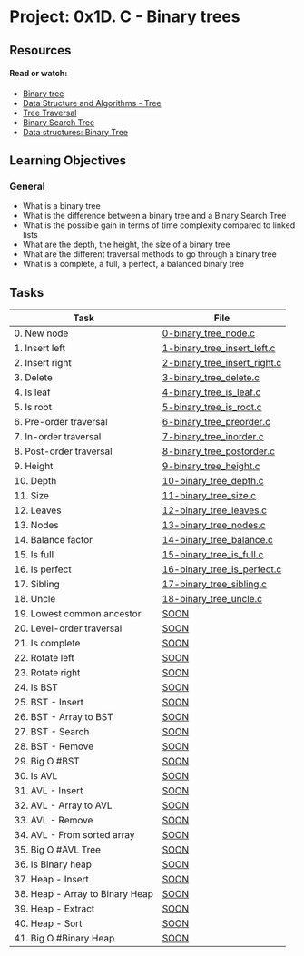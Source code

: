 # Project: 0x1D. C - Binary trees

## Resources

#### Read or watch:

* [Binary tree](https://intranet.alxswe.com/rltoken/1F2x42-8vUbOmU4L1C1KMg)
* [Data Structure and Algorithms - Tree](https://intranet.alxswe.com/rltoken/QmcTMCkQyrgMjrqoWxYdhw)
* [Tree Traversal](https://intranet.alxswe.com/rltoken/z6ZaXr_RxwE5nTHAUx_dfQ)
* [Binary Search Tree](https://intranet.alxswe.com/rltoken/qO5dBlMnYJzbaWG3xVpcnQ)
* [Data structures: Binary Tree](https://intranet.alxswe.com/rltoken/BeyJ2gjlE7_djwRiDyeHig)
## Learning Objectives

### General

* What is a binary tree
* What is the difference between a binary tree and a Binary Search Tree
* What is the possible gain in terms of time complexity compared to linked lists
* What are the depth, the height, the size of a binary tree
* What are the different traversal methods to go through a binary tree
* What is a complete, a full, a perfect, a balanced binary tree
## Tasks

| Task | File |
| ---- | ---- |
| 0. New node | [0-binary_tree_node.c](./0-binary_tree_node.c) |
| 1. Insert left | [1-binary_tree_insert_left.c](./1-binary_tree_insert_left.c) |
| 2. Insert right | [2-binary_tree_insert_right.c](./2-binary_tree_insert_right.c) |
| 3. Delete | [3-binary_tree_delete.c](./3-binary_tree_delete.c) |
| 4. Is leaf | [4-binary_tree_is_leaf.c](./4-binary_tree_is_leaf.c) |
| 5. Is root | [5-binary_tree_is_root.c](./5-binary_tree_is_root.c) |
| 6. Pre-order traversal | [6-binary_tree_preorder.c](./6-binary_tree_preorder.c) |
| 7. In-order traversal | [7-binary_tree_inorder.c](./7-binary_tree_inorder.c) |
| 8. Post-order traversal | [8-binary_tree_postorder.c](./8-binary_tree_postorder.c) |
| 9. Height | [9-binary_tree_height.c](./9-binary_tree_height.c) |
| 10. Depth | [10-binary_tree_depth.c](./10-binary_tree_depth.c) |
| 11. Size | [11-binary_tree_size.c](./11-binary_tree_size.c) |
| 12. Leaves | [12-binary_tree_leaves.c](./12-binary_tree_leaves.c) |
| 13. Nodes | [13-binary_tree_nodes.c](./13-binary_tree_nodes.c) |
| 14. Balance factor | [14-binary_tree_balance.c](./14-binary_tree_balance.c) |
| 15. Is full | [15-binary_tree_is_full.c](./15-binary_tree_is_full.c) |
| 16. Is perfect | [16-binary_tree_is_perfect.c](./16-binary_tree_is_perfect.c) |
| 17. Sibling | [17-binary_tree_sibling.c](./17-binary_tree_sibling.c) |
| 18. Uncle | [18-binary_tree_uncle.c](./18-binary_tree_uncle.c) |
| 19. Lowest common ancestor | [SOON](./) |
| 20. Level-order traversal | [SOON](./) |
| 21. Is complete | [SOON](./) |
| 22. Rotate left | [SOON](./) |
| 23. Rotate right | [SOON](./) |
| 24. Is BST | [SOON](./) |
| 25. BST - Insert | [SOON](./) |
| 26. BST - Array to BST | [SOON](./) |
| 27. BST - Search | [SOON](./) |
| 28. BST - Remove | [SOON](./) |
| 29. Big O #BST | [SOON](./) |
| 30. Is AVL | [SOON](./) |
| 31. AVL - Insert | [SOON](./) |
| 32. AVL - Array to AVL | [SOON](./) |
| 33. AVL - Remove | [SOON](./) |
| 34. AVL - From sorted array | [SOON](./) |
| 35. Big O #AVL Tree | [SOON](./) |
| 36. Is Binary heap | [SOON](./) |
| 37. Heap - Insert | [SOON](./) |
| 38. Heap - Array to Binary Heap | [SOON](./) |
| 39. Heap - Extract | [SOON](./) |
| 40. Heap - Sort | [SOON](./) |
| 41. Big O #Binary Heap | [SOON](./) |
